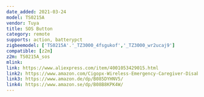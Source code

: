```yaml
---
date_added: 2021-03-24
model: TS0215A
vendor: Tuya
title: SOS Button
category: remote
supports: action, batterypct
zigbeemodel: ['TS0215A'.'_TZ3000_4fsgukof','_TZ3000_wr2ucaj9']
compatible: [z2m]
z2m: TS0215A_sos
mlink: 
link: https://www.aliexpress.com/item/4001053429015.html
link2: https://www.amazon.com/Cigopx-Wireless-Emergency-Caregiver-Disabled/dp/B085WTNTYC/
link3: https://www.amazon.de/dp/B085DYHNV5/
link4: https://www.amazon.se/dp/B08B8KPK4W/
---
```


